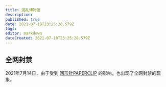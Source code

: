 ```yaml
---
title: 混乱博物馆
description: 
published: true
date: 2021-07-18T23:25:28.579Z
tags:
editor: markdown
dateCreated: 2021-07-18T23:25:28.579Z
---
```


## 全网封禁

2021年7月14日，由于受到 [回形针PAPERCLIP](/people/回形针PAPERCLIP) 的影响，也出现了全网封禁的现象。
